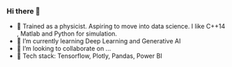 ### Hi there 👋




- 🔭 Trained as a physicist. Aspiring to move into data science. I like C++14 , Matlab and Python for simulation.
- 🌱 I’m currently learning Deep Learning and Generative AI  
- 👯 I’m looking to collaborate on ...
- 🤔 Tech stack: Tensorflow, Plotly, Pandas, Power BI



